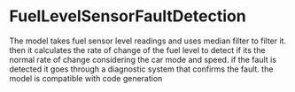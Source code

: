 # FuelLevelSensorFaultDetection
The model takes fuel sensor level readings and uses median filter to filter it. then it calculates the rate of change of the fuel level to detect if its the normal rate of change considering the car mode and speed. if the fault is detected it goes through a diagnostic system that confirms the fault. the model is compatible with code generation
